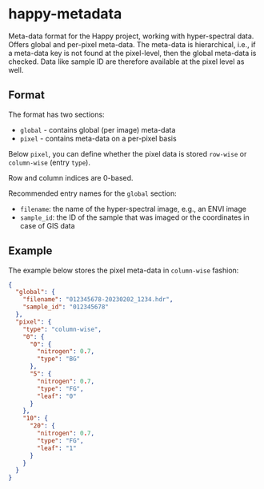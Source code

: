 # happy-metadata
Meta-data format for the Happy project, working with hyper-spectral data.
Offers global and per-pixel meta-data. The meta-data is hierarchical, 
i.e., if a meta-data key is not found at the pixel-level, then the 
global meta-data is checked. Data like sample ID are therefore available 
at the pixel level as well.


## Format

The format has two sections:

* `global` - contains global (per image) meta-data
* `pixel` - contains meta-data on a per-pixel basis

Below `pixel`, you can define whether the pixel data is stored `row-wise` or 
`column-wise` (entry `type`).

Row and column indices are 0-based.

Recommended entry names for the `global` section:

* `filename`: the name of the hyper-spectral image, e.g., an ENVI image
* `sample_id`: the ID of the sample that was imaged or the coordinates in case of GIS data  


## Example

The example below stores the pixel meta-data in `column-wise` fashion:

```json
{
  "global": {
    "filename": "012345678-20230202_1234.hdr",
    "sample_id": "012345678"
  },
  "pixel": {
    "type": "column-wise",
    "0": {
      "0": {
        "nitrogen": 0.7,
        "type": "BG"
      },
      "5": {
        "nitrogen": 0.7,
        "type": "FG",
        "leaf": "0"
      }
    },
    "10": {
      "20": {
        "nitrogen": 0.7,
        "type": "FG",
        "leaf": "1"
      }
    }
  }
}
```
